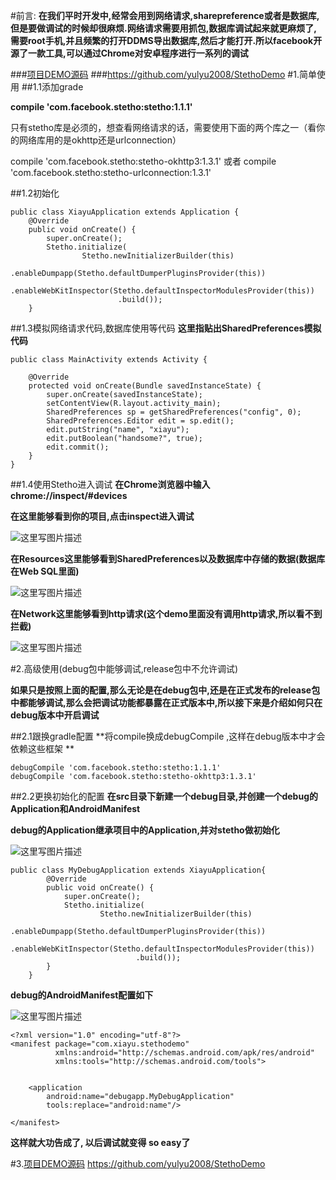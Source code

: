 #前言:
**在我们平时开发中,经常会用到网络请求,sharepreference或者是数据库,但是要做调试的时候却很麻烦.网络请求需要用抓包,数据库调试起来就更麻烦了,需要root手机,并且频繁的打开DDMS导出数据库,然后才能打开.所以facebook开源了一款工具,可以通过Chrome对安卓程序进行一系列的调试**

###[项目DEMO源码](https://github.com/yulyu2008/StethoDemo)
###https://github.com/yulyu2008/StethoDemo
#1.简单使用
##1.1添加grade

**compile 'com.facebook.stetho:stetho:1.1.1'**

只有stetho库是必须的，想查看网络请求的话，需要使用下面的两个库之一（看你的网络库用的是okhttp还是urlconnection）

compile 'com.facebook.stetho:stetho-okhttp3:1.3.1'
或者
compile 'com.facebook.stetho:stetho-urlconnection:1.3.1'

##1.2初始化

	public class XiayuApplication extends Application {
	    @Override
	    public void onCreate() {
	        super.onCreate();
	        Stetho.initialize(
	                Stetho.newInitializerBuilder(this)
	                        .enableDumpapp(Stetho.defaultDumperPluginsProvider(this))
	                        .enableWebKitInspector(Stetho.defaultInspectorModulesProvider(this))
	                        .build());
	    }

##1.3模拟网络请求代码,数据库使用等代码
**这里指贴出SharedPreferences模拟代码**
 
	public class MainActivity extends Activity {
	
	    @Override
	    protected void onCreate(Bundle savedInstanceState) {
	        super.onCreate(savedInstanceState);
	        setContentView(R.layout.activity_main);
	        SharedPreferences sp = getSharedPreferences("config", 0);
	        SharedPreferences.Editor edit = sp.edit();
	        edit.putString("name", "xiayu");
	        edit.putBoolean("handsome?", true);
	        edit.commit();
	    }
	}
 
##1.4使用Stetho进入调试
**在Chrome浏览器中输入 chrome://inspect/#devices**

**在这里能够看到你的项目,点击inspect进入调试**

![这里写图片描述](http://img.blog.csdn.net/20170211104057830)

**在Resources这里能够看到SharedPreferences以及数据库中存储的数据(数据库在Web SQL里面)**

![这里写图片描述](http://img.blog.csdn.net/20170211104312925)

**在Network这里能够看到http请求(这个demo里面没有调用http请求,所以看不到拦截)**

![这里写图片描述](http://img.blog.csdn.net/20170211105111437)


#2.高级使用(debug包中能够调试,release包中不允许调试)

**如果只是按照上面的配置,那么无论是在debug包中,还是在正式发布的release包中都能够调试,那么会把调试功能都暴露在正式版本中,所以接下来是介绍如何只在debug版本中开启调试**

##2.1跟换gradle配置
**将compile换成debugCompile ,这样在debug版本中才会依赖这些框架 **

	debugCompile 'com.facebook.stetho:stetho:1.1.1'
    debugCompile 'com.facebook.stetho:stetho-okhttp3:1.3.1'

##2.2更换初始化的配置
**在src目录下新建一个debug目录,并创建一个debug的Application和AndroidManifest**

**debug的Application继承项目中的Application,并对stetho做初始化**

![这里写图片描述](http://img.blog.csdn.net/20170211135954219)

	public class MyDebugApplication extends XiayuApplication{
		    @Override
		    public void onCreate() {
		        super.onCreate();
		        Stetho.initialize(
		                Stetho.newInitializerBuilder(this)
		                        .enableDumpapp(Stetho.defaultDumperPluginsProvider(this))
		                        .enableWebKitInspector(Stetho.defaultInspectorModulesProvider(this))
		                        .build());
		    }
		}

**debug的AndroidManifest配置如下**

![这里写图片描述](http://img.blog.csdn.net/20170211140242139)

	<?xml version="1.0" encoding="utf-8"?>
	<manifest package="com.xiayu.stethodemo"
	          xmlns:android="http://schemas.android.com/apk/res/android"
	          xmlns:tools="http://schemas.android.com/tools">
	
	
	    <application
	        android:name="debugapp.MyDebugApplication"
	        tools:replace="android:name"/>
	
	</manifest>


**这样就大功告成了, 以后调试就变得 so easy了**


#3.[项目DEMO源码](https://github.com/yulyu2008/StethoDemo)
https://github.com/yulyu2008/StethoDemo